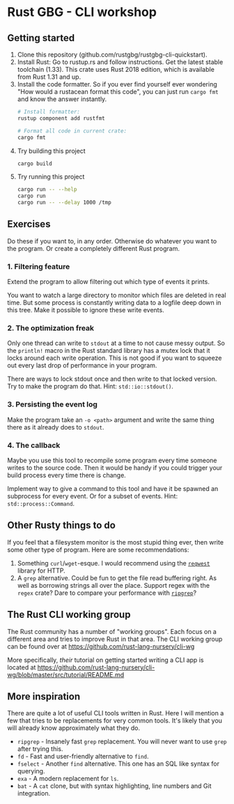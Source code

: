 # Rust GBG - CLI workshop

## Getting started

1. Clone this repository (github.com/rustgbg/rustgbg-cli-quickstart).
1. Install Rust: Go to rustup.rs and follow instructions. Get the latest stable toolchain (1.33).
   This crate uses Rust 2018 edition, which is available from Rust 1.31 and up.
1. Install the code formatter. So if you ever find yourself ever wondering "How would a rustacean
   format this code", you can just run `cargo fmt` and know the answer instantly.
   ```bash
   # Install formatter:
   rustup component add rustfmt

   # Format all code in current crate:
   cargo fmt
   ```
1. Try building this project
   ```bash
   cargo build
   ```
1. Try running this project
   ```bash
   cargo run -- --help
   cargo run
   cargo run -- --delay 1000 /tmp
   ```

## Exercises

Do these if you want to, in any order. Otherwise do whatever you want to the program. Or create a
completely different Rust program.

### 1. Filtering feature
Extend the program to allow filtering out which type of events it prints.

You want to watch a large directory to monitor which files are deleted in real time. But some
process is constantly writing data to a logfile deep down in this tree. Make it possible to ignore
these write events.

### 2. The optimization freak
Only one thread can write to `stdout` at a time to not cause messy output. So the `println!`
macro in the Rust standard library has a mutex lock that it locks around each write operation.
This is not good if you want to squeeze out every last drop of performance in your program.

There are ways to lock stdout once and then write to that locked version. Try to make the program
do that. Hint: `std::io::stdout()`.

### 3. Persisting the event log
Make the program take an `-o <path>` argument and write the same thing there as it already does to
`stdout`.

### 4. The callback
Maybe you use this tool to recompile some program every time someone writes to the source code.
Then it would be handy if you could trigger your build process every time there is change.

Implement way to give a command to this tool and have it be spawned an subprocess for every event.
Or for a subset of events. Hint: `std::process::Command`.


## Other Rusty things to do

If you feel that a filesystem monitor is the most stupid thing ever, then write some other type
of program. Here are some recommendations:

1. Something `curl`/`wget`-esque. I would recommend using the [`reqwest`] library for HTTP.
1. A `grep` alternative. Could be fun to get the file read buffering right. As well as borrowing
   strings all over the place. Support regex with the `regex` crate?
   Dare to compare your performance with [`ripgrep`]?

[`reqwest`]: https://crates.io/crates/reqwest
[`ripgrep`]: https://crates.io/crates/ripgrep


## The Rust CLI working group

The Rust community has a number of "working groups". Each focus on a different area and tries to
improve Rust in that area. The CLI working group can be found over at
https://github.com/rust-lang-nursery/cli-wg

More specifically, *their* tutorial on getting started writing a CLI app is located at 
https://github.com/rust-lang-nursery/cli-wg/blob/master/src/tutorial/README.md


## More inspiration

There are quite a lot of useful CLI tools written in Rust. Here I will mention a few that tries to
be replacements for very common tools. It's likely that you will already know approximately
what they do.

* `ripgrep` - Insanely fast `grep` replacement. You will never want to use `grep` after trying this.
* `fd` - Fast and user-friendly alternative to `find`.
* `fselect` - Another `find` alternative. This one has an SQL like syntax for querying.
* `exa` - A modern replacement for `ls`.
* `bat` - A `cat` clone, but with syntax highlighting, line numbers and Git integration.
